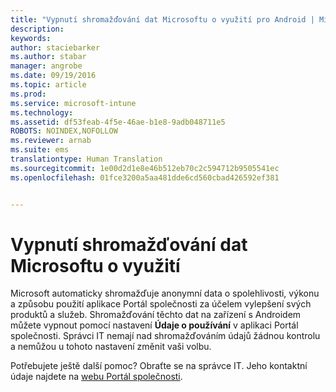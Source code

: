 ```yaml
---
title: "Vypnutí shromažďování dat Microsoftu o využití pro Android | Microsoft Intune"
description: 
keywords: 
author: staciebarker
ms.author: stabar
manager: angrobe
ms.date: 09/19/2016
ms.topic: article
ms.prod: 
ms.service: microsoft-intune
ms.technology: 
ms.assetid: df53feab-4f5e-46ae-b1e8-9adb048711e5
ROBOTS: NOINDEX,NOFOLLOW
ms.reviewer: arnab
ms.suite: ems
translationtype: Human Translation
ms.sourcegitcommit: 1e00d2d1e8e46b512eb70c2c594712b9505541ec
ms.openlocfilehash: 01fce3200a5aa481dde6cd560cbad426592ef381


---
```



# Vypnutí shromažďování dat Microsoftu o využití
Microsoft automaticky shromažďuje anonymní data o spolehlivosti, výkonu a způsobu použití aplikace Portál společnosti za účelem vylepšení svých produktů a služeb. Shromažďování těchto dat na zařízení s Androidem můžete vypnout pomocí nastavení **Údaje o používání** v aplikaci Portál společnosti. Správci IT nemají nad shromažďováním údajů žádnou kontrolu a nemůžou u tohoto nastavení změnit vaši volbu.

Potřebujete ještě další pomoc? Obraťte se na správce IT. Jeho kontaktní údaje najdete na [webu Portál společnosti](http://portal.manage.microsoft.com).



<!--HONumber=Oct16_HO2-->


